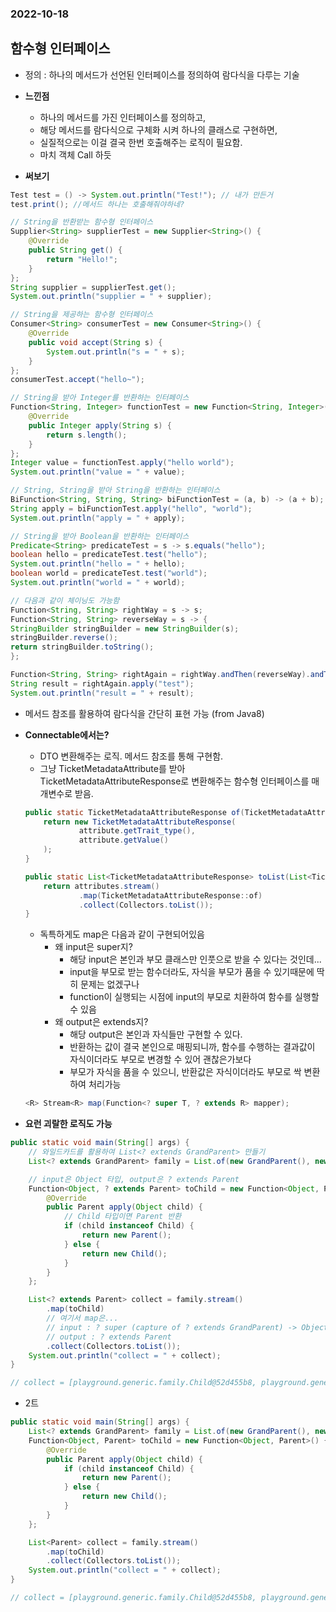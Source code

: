 ### 2022-10-18

## 함수형 인터페이스
- 정의 : 하나의 메서드가 선언된 인터페이스를 정의하여 람다식을 다루는 기술
- **느낀점**
  - 하나의 메서드를 가진 인터페이스를 정의하고, 
  - 해당 메서드를 람다식으로 구체화 시켜 하나의 클래스로 구현하면, 
  - 실질적으로는 이걸 결국 한번 호출해주는 로직이 필요함. 
  - 마치 객체 Call 하듯

- **써보기**
```java
Test test = () -> System.out.println("Test!"); // 내가 만든거
test.print(); //메서드 하나는 호출해줘야하네?

// String을 반환받는 함수형 인터페이스
Supplier<String> supplierTest = new Supplier<String>() {
    @Override
    public String get() {
        return "Hello!";
    }
};
String supplier = supplierTest.get();
System.out.println("supplier = " + supplier);

// String을 제공하는 함수형 인터페이스
Consumer<String> consumerTest = new Consumer<String>() {
    @Override
    public void accept(String s) {
        System.out.println("s = " + s);
    }
};
consumerTest.accept("hello~");

// String을 받아 Integer를 반환하는 인터페이스
Function<String, Integer> functionTest = new Function<String, Integer>() {
    @Override
    public Integer apply(String s) {
        return s.length();
    }
};
Integer value = functionTest.apply("hello world");
System.out.println("value = " + value);

// String, String을 받아 String을 반환하는 인터페이스
BiFunction<String, String, String> biFunctionTest = (a, b) -> (a + b);
String apply = biFunctionTest.apply("hello", "world");
System.out.println("apply = " + apply);

// String을 받아 Boolean을 반환하는 인터페이스
Predicate<String> predicateTest = s -> s.equals("hello");
boolean hello = predicateTest.test("hello");
System.out.println("hello = " + hello);
boolean world = predicateTest.test("world");
System.out.println("world = " + world);

// 다음과 같이 체이닝도 가능함
Function<String, String> rightWay = s -> s;
Function<String, String> reverseWay = s -> {
StringBuilder stringBuilder = new StringBuilder(s);
stringBuilder.reverse();
return stringBuilder.toString();
};

Function<String, String> rightAgain = rightWay.andThen(reverseWay).andThen(reverseWay);
String result = rightAgain.apply("test");
System.out.println("result = " + result);
```
- 메서드 참조를 활용하여 람다식을 간단히 표현 가능 (from Java8)

- **Connectable에서는?**
  - DTO 변환해주는 로직. 메서드 참조를 통해 구현함. 
  - 그냥 TicketMetadataAttribute를 받아 TicketMetadataAttributeResponse로 변환해주는 함수형 인터페이스를 매개변수로 받음.
  ```java
  public static TicketMetadataAttributeResponse of(TicketMetadataAttribute attribute) {
      return new TicketMetadataAttributeResponse(
              attribute.getTrait_type(),
              attribute.getValue()
      );
  }
  
  public static List<TicketMetadataAttributeResponse> toList(List<TicketMetadataAttribute> attributes) {
      return attributes.stream()
              .map(TicketMetadataAttributeResponse::of)
              .collect(Collectors.toList());
  }
  ```
  - 독특하게도 map은 다음과 같이 구현되어있음
    - 왜 input은 super지?
      - 해당 input은 본인과 부모 클래스만 인풋으로 받을 수 있다는 것인데...
      - input을 부모로 받는 함수더라도, 자식을 부모가 품을 수 있기때문에 딱히 문제는 없겠구나
      - function이 실행되는 시점에 input의 부모로 치환하여 함수를 실행할 수 있음
    - 왜 output은 extends지?
      - 해당 output은 본인과 자식들만 구현할 수 있다. 
      - 반환하는 값이 결국 본인으로 매핑되니까, 함수를 수행하는 결과값이 자식이더라도 부모로 변경할 수 있어 괜찮은가보다
      - 부모가 자식을 품을 수 있으니, 반환값은 자식이더라도 부모로 싹 변환하여 처리가능
  ```java
  <R> Stream<R> map(Function<? super T, ? extends R> mapper);
  ```

- **요런 괴랄한 로직도 가능**
```java
public static void main(String[] args) {
    // 와일드카드를 활용하여 List<? extends GrandParent> 만들기
    List<? extends GrandParent> family = List.of(new GrandParent(), new Parent(), new Child());

    // input은 Object 타입, output은 ? extends Parent
    Function<Object, ? extends Parent> toChild = new Function<Object, Parent>() {
        @Override
        public Parent apply(Object child) {
            // Child 타입이면 Parent 반환
            if (child instanceof Child) {
                return new Parent();
            } else {
                return new Child();
            }
        }
    };

    List<? extends Parent> collect = family.stream()
        .map(toChild)
        // 여기서 map은...
        // input : ? super (capture of ? extends GrandParent) -> Object도 가능하겠다
        // output : ? extends Parent
        .collect(Collectors.toList());
    System.out.println("collect = " + collect);
}

// collect = [playground.generic.family.Child@52d455b8, playground.generic.family.Child@4f4a7090, playground.generic.family.Parent@18ef96]
```

- 2트
```java
public static void main(String[] args) {
    List<? extends GrandParent> family = List.of(new GrandParent(), new Parent(), new Child());
    Function<Object, Parent> toChild = new Function<Object, Parent>() {
        @Override
        public Parent apply(Object child) {
            if (child instanceof Child) {
                return new Parent();
            } else {
                return new Child();
            }
        }
    };

    List<Parent> collect = family.stream()
        .map(toChild)
        .collect(Collectors.toList());
    System.out.println("collect = " + collect);
}

// collect = [playground.generic.family.Child@52d455b8, playground.generic.family.Child@4f4a7090, playground.generic.family.Parent@18ef96]
```
